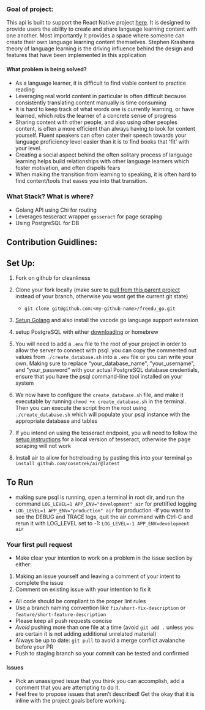 ### Goal of project:

This api is built to support the React Native project [here](https://github.com/willybeans/freedu_rn). It is designed to provide users the ability to create and share language learning content with one another. Most importantly it provides a space where someone can create their own language learning content themselves. Stephen Krashens theory of language learning is the driving influence behind the design and features that have been implemented in this application

#### What problem is being solved?

- As a language learner, it is difficult to find viable content to practice reading
- Leveraging real world content in particular is often difficult because consistently translating content manually is time consuming
- It is hard to keep track of what words one is currently learning, or have learned, which robs the learner of a concrete sense of progress
- Sharing content with other people, and also using other peoples content, is often a more efficient than always having to look for content yourself. Fluent speakers can often cater their speech towards your language proficiency level easier than it is to find books that 'fit' with your level.
- Creating a social aspect behind the often solitary process of language learning helps build relationships with other language learners which foster motivation, and often dispells fears
- When making the transition from learning to speaking, it is often hard to find content/tools that eases you into that transition.

### What Stack? What is where?

- Golang API using Chi for routing
- Leverages tesseract wrapper `gosseract` for page scraping
- Using PostgreSQL for DB

## Contribution Guidlines:

## Set Up:

1. Fork on github for cleanliness
2. Clone your fork locally (make sure to [pull from this parent project](https://stackoverflow.com/questions/13828230/pulling-changes-from-fork-parent-in-git) instead of your branch, otherwise you wont get the current git state)

   - `git clone git@github.com:<my-github-name>/freedu_go.git`

3. [Setup Golang](https://go.dev/doc/install) and also install the vscode go language support extension
4. setup PostgreSQL with either [downloading](https://www.postgresql.org/download/) or homebrew
5. You will need to add a `.env` file to the root of your project in order to allow the server to connect with psql. you can copy the commented out values from `./create_database.sh` into a `.env` file or you can write your own. Making sure to replace "your_database_name", "your_username", and "your_password" with your actual PostgreSQL database credentials, ensure that you have the psql command-line tool installed on your system
6. We now have to configure the `create_database.sh` file, and make it executable by running `chmod +x create_database.sh` in the terminal. Then you can execute the script from the root using `./create_database.sh` which will populate your psql instance with the appropriate database and tables
7. If you intend on using the tesseract endpoint, you will need to follow the [setup instructions](https://github.com/otiai10/gosseract?tab=readme-ov-file#installation) for a local version of tesseract, otherwise the page scraping will not work
8. Install air to allow for hotreloading by pasting this into your terminal `go install github.com/cosmtrek/air@latest
`

## To Run

- making sure psql is running, open a terminal in root dir, and run the command `LOG_LEVEL=1 APP_ENV="development" air` for prettified logging
- `LOG_LEVEL=1 APP_ENV="production" air` for production
  -If you want to see the DEBUG and TRACE logs, quit the air command with Ctrl-C and rerun it with LOG_LEVEL set to -1: `LOG_LEVEL=-1 APP_ENV=development air`

### Your first pull request

- Make clear your intention to work on a problem in the issue section by either:

1.  Making an issue yourself and leaving a comment of your intent to complete the issue
2.  Comment on existing issue with your intention to fix it

- All code should be compliant to the proper lint rules
- Use a branch naming convention like `fix/short-fix-description` or `feature/short-feature-description`
- Please keep all push requests concise
- _Avoid_ pushing more than one file at a time (avoid `git add .` unless you are certain it is not adding additional unrelated material)
- Always be up to date: `git pull` to avoid a merge conflict avalanche before your PR
- Push to staging branch so your commit can be tested and confirmed

#### Issues

- Pick an unassigned issue that you think you can accomplish, add a comment that you are attempting to do it.
- Feel free to propose issues that aren’t described! Get the okay that it is inline with the project goals before working.
